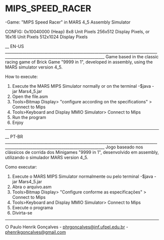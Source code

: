 # MIPS_SPEED_RACER
-Game: "MIPS Speed Racer" in MARS 4_5 Assembly Simulator

CONFIG: 0x10040000 (Heap)   8x8 Unit Pixels 256x512 Display Pixels, or 
                            16x16 Unit Pixels 512x1024 Display Pixels
                            
__ EN-US _________________________________________________________________________________________________________________________________ 
Game based in the classic racing game of Brick Game "9999 in 1", developed in assembly, using the MARS simulator version 4_5.

How to execute:
1) Execute the MARS MIPS Simulator normally or on the terminal -$java -jar Mars4_5.jar
2) Open the file.asm
3) Tools>Bitmap Display> "configure according on the specifications" > Connect to Mips
4) Tools>Keyboard and Display MMIO Simulator> Connect to Mips
5) Run the program
6) Enjoy
__________________________________________________________________________________________________________________________________________
__ PT-BR _________________________________________________________________________________________________________________________________ 
Jogo baseado nos clássicos de corrida dos Minigames "9999 in 1", desenvolvido em assembly, utilizando o simulador MARS version 4_5.

Como executar:
1) Execute o MARS MIPS Simulator normalmente ou pelo terminal -$java -jar Mars4_5.jar
2) Abra o arquivo.asm
3) Tools>Bitmap Display> "Configure conforme as especificações" > Connect to Mips
4) Tools>Keyboard and Display MMIO Simulator> Connect to Mips
5) Execute o programa
6) Divirta-se
__________________________________________________________________________________________________________________________________________

○ Paulo Henrik Gonçalves
    - phrgoncalves@inf.ufpel.edu.br
    - phenrikgoncalves@gmail.com
